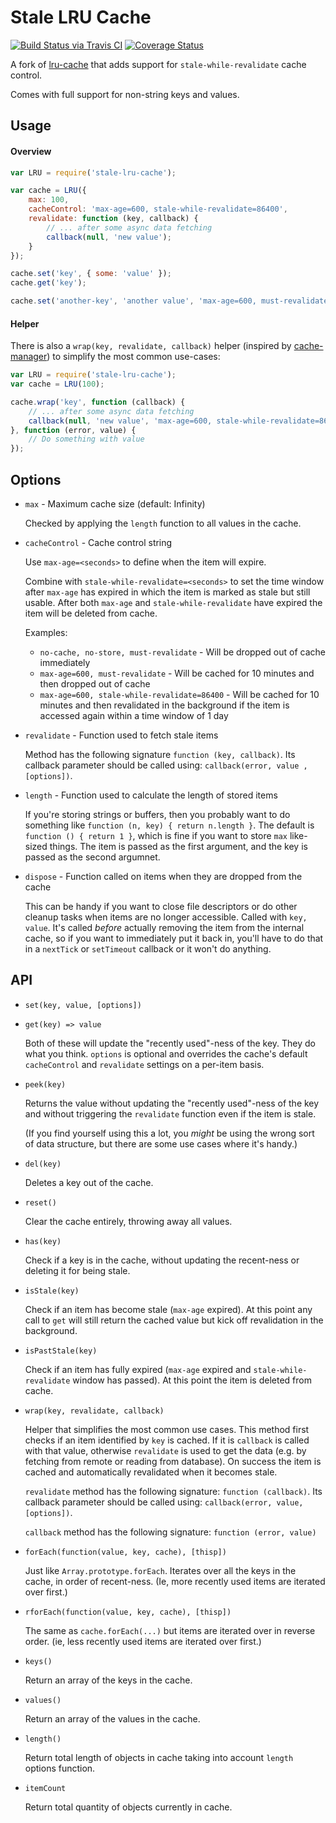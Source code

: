 # Stale LRU Cache

[![Build Status via Travis CI](https://travis-ci.org/cyberthom/stale-lru-cache.svg?branch=master)](https://travis-ci.org/cyberthom/stale-lru-cache)
[![Coverage Status](https://coveralls.io/repos/cyberthom/stale-lru-cache/badge.svg?branch=master&service=github)](https://coveralls.io/github/cyberthom/stale-lru-cache?branch=master)

A fork of [lru-cache](https://www.npmjs.com/package/lru-cache) that adds support for `stale-while-revalidate` cache control.

Comes with full support for non-string keys and values.


## Usage

#### Overview

```javascript
var LRU = require('stale-lru-cache');

var cache = LRU({
    max: 100,
    cacheControl: 'max-age=600, stale-while-revalidate=86400',
    revalidate: function (key, callback) {
        // ... after some async data fetching
        callback(null, 'new value');
    }
});

cache.set('key', { some: 'value' });
cache.get('key');

cache.set('another-key', 'another value', 'max-age=600, must-revalidate');
```

#### Helper

There is also a `wrap(key, revalidate, callback)` helper (inspired by [cache-manager](https://www.npmjs.com/package/cache-manager)) to simplify the most common use-cases:

```javascript
var LRU = require('stale-lru-cache');
var cache = LRU(100);

cache.wrap('key', function (callback) {
    // ... after some async data fetching
    callback(null, 'new value', 'max-age=600, stale-while-revalidate=86400');
}, function (error, value) {
    // Do something with value
});
```


## Options

* `max` - Maximum cache size (default: Infinity)

  Checked by applying the `length` function to all values in the cache. 

* `cacheControl` - Cache control string

  Use `max-age=<seconds>` to define when the item will expire.

  Combine with `stale-while-revalidate=<seconds>` to set the time window after `max-age` has expired in which the item is
  marked as stale but still usable. After both `max-age` and `stale-while-revalidate` have expired the item will be
  deleted from cache.

  Examples:

  * `no-cache, no-store, must-revalidate` - Will be dropped out of cache immediately
  * `max-age=600, must-revalidate` - Will be cached for 10 minutes and then dropped out of cache
  * `max-age=600, stale-while-revalidate=86400` - Will be cached for 10 minutes and then revalidated in the background if
    the item is accessed again within a time window of 1 day

* `revalidate` - Function used to fetch stale items

  Method has the following signature `function (key, callback)`. Its callback parameter should be called using: 
  `callback(error, value
  , [options])`.

* `length` - Function used to calculate the length of stored items

  If you're storing strings or buffers, then you probably want to do something like `function (n, key) { return n.length }`.
  The default is `function () { return 1 }`, which is fine if you want to store `max` like-sized things. The item is passed
  as the first argument, and the key is passed as the second argumnet.

* `dispose` - Function called on items when they are dropped from the cache

  This can be handy if you want to close file descriptors or do other cleanup tasks when items are no longer accessible.
  Called with `key, value`. It's called *before* actually removing the item from the internal cache, so if you want to
  immediately put it back in, you'll have to do that in a `nextTick` or `setTimeout` callback or it won't do anything.


## API

* `set(key, value, [options])`
* `get(key) => value`

  Both of these will update the "recently used"-ness of the key. They do what you think. `options` is optional and
  overrides the cache's default `cacheControl` and `revalidate` settings on a per-item basis. 

* `peek(key)`

  Returns the value without updating the "recently used"-ness of the key and without triggering the `revalidate` 
  function even if the item is stale.

  (If you find yourself using this a lot, you *might* be using the wrong sort of data structure, but there are some use
  cases where it's handy.)

* `del(key)`

  Deletes a key out of the cache.

* `reset()`

  Clear the cache entirely, throwing away all values.

* `has(key)`

  Check if a key is in the cache, without updating the recent-ness or deleting it for being stale.

* `isStale(key)`

  Check if an item has become stale (`max-age` expired). At this point any call to `get` will still return the cached value
  but kick off revalidation in the background.

* `isPastStale(key)`

  Check if an item has fully expired (`max-age` expired and `stale-while-revalidate` window has passed). At this point the item
  is deleted from cache.

* `wrap(key, revalidate, callback)`

  Helper that simplifies the most common use cases. This method first checks if an item identified by `key` is cached. If
  it is `callback` is called with that value, otherwise `revalidate` is used to get the data (e.g. by fetching from
  remote or reading from database). On success the item is cached and automatically revalidated when it becomes stale.

  `revalidate` method has the following signature: `function (callback)`. Its callback parameter should be called using: 
  `callback(error, value, [options])`.

  `callback` method has the following signature: `function (error, value)`

* `forEach(function(value, key, cache), [thisp])`

  Just like `Array.prototype.forEach`. Iterates over all the keys in the cache, in order of recent-ness. (Ie, more
  recently used items are iterated over first.)

* `rforEach(function(value, key, cache), [thisp])`

  The same as `cache.forEach(...)` but items are iterated over in reverse order. (ie, less recently used items are
  iterated over first.)

* `keys()`

  Return an array of the keys in the cache.

* `values()`

  Return an array of the values in the cache.

* `length()`

  Return total length of objects in cache taking into account `length` options function.

* `itemCount`

  Return total quantity of objects currently in cache. 

